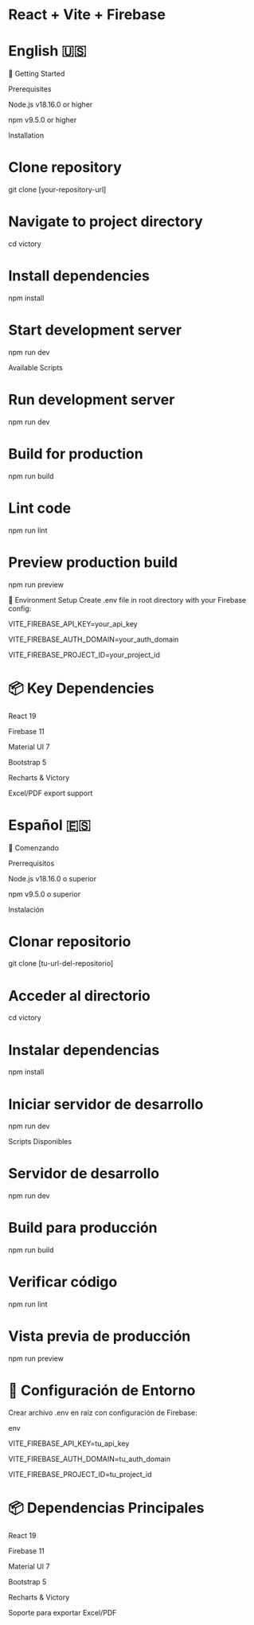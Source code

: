 # React + Vite +  Firebase


# English 🇺🇸

🚀 Getting Started

Prerequisites

Node.js v18.16.0 or higher

npm v9.5.0 or higher


Installation
# Clone repository
git clone [your-repository-url]

# Navigate to project directory
cd victory

# Install dependencies
npm install

# Start development server
npm run dev

Available Scripts

# Run development server
npm run dev

# Build for production
npm run build

# Lint code
npm run lint

# Preview production build
npm run preview

🔧 Environment Setup
Create .env file in root directory with your Firebase config:

VITE_FIREBASE_API_KEY=your_api_key

VITE_FIREBASE_AUTH_DOMAIN=your_auth_domain

VITE_FIREBASE_PROJECT_ID=your_project_id


 # 📦  Key Dependencies
 
React 19

Firebase 11

Material UI 7

Bootstrap 5

Recharts & Victory

Excel/PDF export support


# Español 🇪🇸

🚀 Comenzando

Prerrequisitos

Node.js v18.16.0 o superior

npm v9.5.0 o superior

Instalación
# Clonar repositorio
git clone [tu-url-del-repositorio]

# Acceder al directorio
cd victory

# Instalar dependencias
npm install

# Iniciar servidor de desarrollo
npm run dev

Scripts Disponibles

# Servidor de desarrollo
npm run dev

# Build para producción
npm run build

# Verificar código
npm run lint

# Vista previa de producción
npm run preview

# 🔧 Configuración de Entorno
Crear archivo .env en raíz con configuración de Firebase:

env

VITE_FIREBASE_API_KEY=tu_api_key

VITE_FIREBASE_AUTH_DOMAIN=tu_auth_domain

VITE_FIREBASE_PROJECT_ID=tu_project_id


# 📦 Dependencias Principales
React 19

Firebase 11

Material UI 7

Bootstrap 5

Recharts & Victory

Soporte para exportar Excel/PDF

